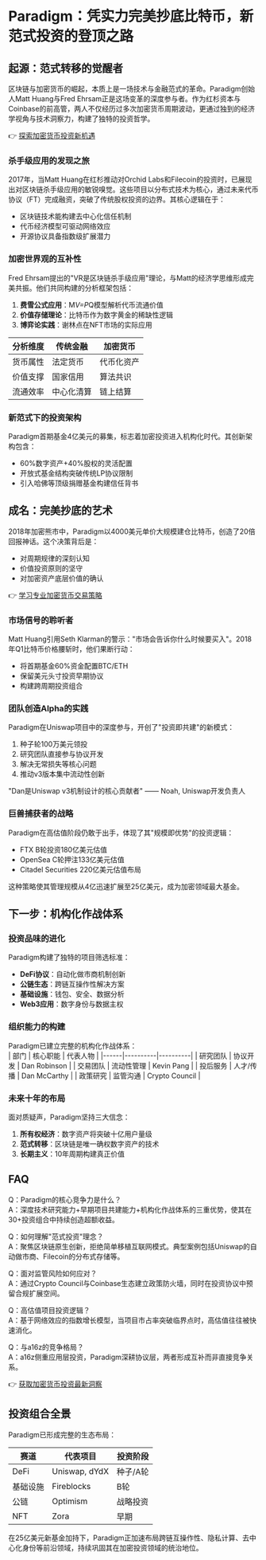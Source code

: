 # Paradigm：凭实力完美抄底比特币，新范式投资的登顶之路

## 起源：范式转移的觉醒者

区块链与加密货币的崛起，本质上是一场技术与金融范式的革命。Paradigm创始人Matt Huang与Fred Ehrsam正是这场变革的深度参与者。作为红杉资本与Coinbase的前高管，两人不仅经历过多次加密货币周期波动，更通过独到的经济学视角与技术洞察力，构建了独特的投资哲学。

👉 [探索加密货币投资新机遇](https://bit.ly/okx_welcome)

### 杀手级应用的发现之旅

2017年，当Matt Huang在红杉推动对Orchid Labs和Filecoin的投资时，已展现出对区块链杀手级应用的敏锐嗅觉。这些项目以分布式技术为核心，通过未来代币协议（FT）完成融资，突破了传统股权投资的边界。其核心逻辑在于：  
- 区块链技术能构建去中心化信任机制  
- 代币经济模型可驱动网络效应  
- 开源协议具备指数级扩展潜力  

### 加密世界观的互补性

Fred Ehrsam提出的"VR是区块链杀手级应用"理论，与Matt的经济学思维形成完美共振。他们共同构建的分析框架包括：  
1. **费雪公式应用**：M*V=P*Q模型解析代币流通价值  
2. **价值存储理论**：比特币作为数字黄金的稀缺性逻辑  
3. **博弈论实践**：谢林点在NFT市场的实际应用  

| 分析维度 | 传统金融 | 加密货币 |
|---------|----------|----------|
| 货币属性 | 法定货币 | 代币化资产 |
| 价值支撑 | 国家信用 | 算法共识 |
| 流通效率 | 中心化清算 | 链上结算 |

### 新范式下的投资架构

Paradigm首期基金4亿美元的募集，标志着加密投资进入机构化时代。其创新架构包含：  
- 60%数字资产+40%股权的灵活配置  
- 开放式基金结构突破传统LP协议限制  
- 引入哈佛等顶级捐赠基金构建信任背书  

## 成名：完美抄底的艺术

2018年加密熊市中，Paradigm以4000美元单价大规模建仓比特币，创造了20倍回报神话。这个决策背后是：  
- 对周期规律的深刻认知  
- 价值投资原则的坚守  
- 对加密资产底层价值的确认  

👉 [学习专业加密货币交易策略](https://bit.ly/okx_welcome)

### 市场信号的聆听者

Matt Huang引用Seth Klarman的警示："市场会告诉你什么时候要买入"。2018年Q1比特币价格腰斩时，他们果断行动：  
- 将首期基金60%资金配置BTC/ETH  
- 保留美元头寸投资早期协议  
- 构建跨周期投资组合  

### 团队创造Alpha的实践

Paradigm在Uniswap项目中的深度参与，开创了"投资即共建"的新模式：  
1. 种子轮100万美元领投  
2. 研究团队直接参与协议开发  
3. 解决无常损失等核心问题  
4. 推动v3版本集中流动性创新  

"Dan是Uniswap v3机制设计的核心贡献者" —— Noah, Uniswap开发负责人

### 巨兽捕获者的战略

Paradigm在高估值阶段仍敢于出手，体现了其"规模即优势"的投资逻辑：  
- FTX B轮投资180亿美元估值  
- OpenSea C轮押注133亿美元估值  
- Citadel Securities 220亿美元估值布局  

这种策略使其管理规模从4亿迅速扩展至25亿美元，成为加密领域最大基金。

## 下一步：机构化作战体系

### 投资品味的进化

Paradigm构建了独特的项目筛选标准：  
- **DeFi协议**：自动化做市商机制创新  
- **公链生态**：跨链互操作性解决方案  
- **基础设施**：钱包、安全、数据分析  
- **Web3应用**：数字身份与数据主权  

### 组织能力的构建

Paradigm已建立完整的机构化作战体系：  
| 部门 | 核心职能 | 代表人物 |
|------|----------|----------|
| 研究团队 | 协议开发 | Dan Robinson |
| 交易团队 | 流动性管理 | Kevin Pang |
| 投后服务 | 人才/传播 | Dan McCarthy |
| 政策研究 | 监管沟通 | Crypto Council |

### 未来十年的布局

面对质疑声，Paradigm坚持三大信念：  
1. **所有权经济**：数字资产将突破十亿用户量级  
2. **范式转移**：区块链是唯一确权数字资产的技术  
3. **长期主义**：10年周期构建真正价值  

## FAQ

Q：Paradigm的核心竞争力是什么？  
A：深度技术研究能力+早期项目共建能力+机构化作战体系的三重优势，使其在30+投资组合中持续创造超额收益。

Q：如何理解"范式投资"理念？  
A：聚焦区块链原生创新，拒绝简单移植互联网模式。典型案例包括Uniswap的自动做市商、Filecoin的分布式存储等。

Q：面对监管风险如何应对？  
A：通过Crypto Council与Coinbase生态建立政策防火墙，同时在投资协议中预留合规扩展空间。

Q：高估值项目投资逻辑？  
A：基于网络效应的指数增长模型，当项目市占率突破临界点时，高估值往往被快速消化。

Q：与a16z的竞争格局？  
A：a16z侧重应用层投资，Paradigm深耕协议层，两者形成互补而非直接竞争关系。

👉 [获取加密货币投资最新洞察](https://bit.ly/okx_welcome)

## 投资组合全景

Paradigm已形成完整的生态布局：  

| 赛道 | 代表项目 | 投资阶段 |
|------|----------|----------|
| DeFi | Uniswap, dYdX | 种子/A轮 |
| 基础设施 | Fireblocks | B轮 |
| 公链 | Optimism | 战略投资 |
| NFT | Zora | 早期 |

在25亿美元新基金加持下，Paradigm正加速布局跨链互操作性、隐私计算、去中心化身份等前沿领域，持续巩固其在加密投资领域的统治地位。